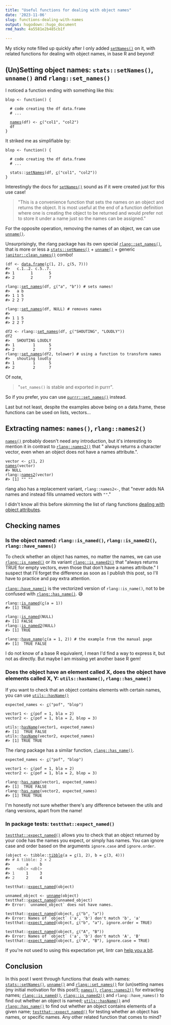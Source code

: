 ```yaml
---
title: "Useful functions for dealing with object names"
date: '2023-11-06'
slug: functions-dealing-with-names
output: hugodown::hugo_document
rmd_hash: 4a5581e2b485cb1f

---
```


My sticky note filled up quickly after I only added [`setNames()`](https://rdrr.io/r/stats/setNames.html) on it, with related functions for dealing with object names, in base R and beyond!

## (Un)Setting object names: `stats::setNames()`, `unname()` and `rlang::set_names()`

I noticed a function ending with something like this:

<div class="highlight">

<pre class='chroma'><code class='language-r' data-lang='r'><span><span class='nv'>blop</span> <span class='o'>&lt;-</span> <span class='kr'>function</span><span class='o'>(</span><span class='o'>)</span> <span class='o'>&#123;</span></span>
<span>  </span>
<span>  <span class='c'># code creating the df data.frame</span></span>
<span>  <span class='c'># ...</span></span>
<span>  </span>
<span>  <span class='nf'><a href='https://rdrr.io/r/base/names.html'>names</a></span><span class='o'>(</span><span class='nv'>df</span><span class='o'>)</span> <span class='o'>&lt;-</span> <span class='nf'><a href='https://rdrr.io/r/base/c.html'>c</a></span><span class='o'>(</span><span class='s'>"col1"</span>, <span class='s'>"col2"</span><span class='o'>)</span></span>
<span>  <span class='nv'>df</span></span>
<span><span class='o'>&#125;</span></span></code></pre>

</div>

It striked me as simplifiable by:

<div class="highlight">

<pre class='chroma'><code class='language-r' data-lang='r'><span><span class='nv'>blop</span> <span class='o'>&lt;-</span> <span class='kr'>function</span><span class='o'>(</span><span class='o'>)</span> <span class='o'>&#123;</span></span>
<span>  </span>
<span>  <span class='c'># code creating the df data.frame</span></span>
<span>  <span class='c'># ...</span></span>
<span>  </span>
<span>  <span class='nf'>stats</span><span class='nf'>::</span><span class='nf'><a href='https://rdrr.io/r/stats/setNames.html'>setNames</a></span><span class='o'>(</span><span class='nv'>df</span>, <span class='nf'><a href='https://rdrr.io/r/base/c.html'>c</a></span><span class='o'>(</span><span class='s'>"col1"</span>, <span class='s'>"col2"</span><span class='o'>)</span><span class='o'>)</span></span>
<span><span class='o'>&#125;</span></span></code></pre>

</div>

Interestingly the docs for [`setNames()`](https://rdrr.io/r/stats/setNames.html) sound as if it were created just for this use case!

> "This is a convenience function that sets the names on an object and returns the object. It is most useful at the end of a function definition where one is creating the object to be returned and would prefer not to store it under a name just so the names can be assigned."

For the opposite operation, removing the names of an object, we can use [`unname()`](https://rdrr.io/r/base/unname.html).

Unsurprisingly, the rlang package has its own special [`rlang::set_names()`](https://rlang.r-lib.org/reference/set_names.html), that is more or less a [`stats::setNames()`](https://rdrr.io/r/stats/setNames.html) + [`unname()`](https://rdrr.io/r/base/unname.html) + generic [`janitor::clean_names()`](https://sfirke.github.io/janitor/reference/clean_names.html) combo!

<div class="highlight">

<pre class='chroma'><code class='language-r' data-lang='r'><span><span class='o'>(</span><span class='nv'>df</span> <span class='o'>&lt;-</span> <span class='nf'><a href='https://rdrr.io/r/base/data.frame.html'>data.frame</a></span><span class='o'>(</span><span class='nf'><a href='https://rdrr.io/r/base/c.html'>c</a></span><span class='o'>(</span><span class='m'>1</span>, <span class='m'>2</span><span class='o'>)</span>, <span class='nf'><a href='https://rdrr.io/r/base/c.html'>c</a></span><span class='o'>(</span><span class='m'>5</span>, <span class='m'>7</span><span class='o'>)</span><span class='o'>)</span><span class='o'>)</span></span>
<span><span class='c'>#&gt;   c.1..2. c.5..7.</span></span>
<span><span class='c'>#&gt; 1       1       5</span></span>
<span><span class='c'>#&gt; 2       2       7</span></span>
<span></span><span></span>
<span><span class='nf'>rlang</span><span class='nf'>::</span><span class='nf'><a href='https://rlang.r-lib.org/reference/set_names.html'>set_names</a></span><span class='o'>(</span><span class='nv'>df</span>, <span class='nf'><a href='https://rdrr.io/r/base/c.html'>c</a></span><span class='o'>(</span><span class='s'>"a"</span>, <span class='s'>"b"</span><span class='o'>)</span><span class='o'>)</span> <span class='c'># sets names!</span></span>
<span><span class='c'>#&gt;   a b</span></span>
<span><span class='c'>#&gt; 1 1 5</span></span>
<span><span class='c'>#&gt; 2 2 7</span></span>
<span></span><span></span>
<span><span class='nf'>rlang</span><span class='nf'>::</span><span class='nf'><a href='https://rlang.r-lib.org/reference/set_names.html'>set_names</a></span><span class='o'>(</span><span class='nv'>df</span>, <span class='kc'>NULL</span><span class='o'>)</span> <span class='c'># removes names</span></span>
<span><span class='c'>#&gt;      </span></span>
<span><span class='c'>#&gt; 1 1 5</span></span>
<span><span class='c'>#&gt; 2 2 7</span></span>
<span></span><span></span>
<span><span class='nv'>df2</span> <span class='o'>&lt;-</span> <span class='nf'>rlang</span><span class='nf'>::</span><span class='nf'><a href='https://rlang.r-lib.org/reference/set_names.html'>set_names</a></span><span class='o'>(</span><span class='nv'>df</span>, <span class='nf'><a href='https://rdrr.io/r/base/c.html'>c</a></span><span class='o'>(</span><span class='s'>"SHOUTING"</span>, <span class='s'>"LOUDLY"</span><span class='o'>)</span><span class='o'>)</span></span>
<span><span class='nv'>df2</span></span>
<span><span class='c'>#&gt;   SHOUTING LOUDLY</span></span>
<span><span class='c'>#&gt; 1        1      5</span></span>
<span><span class='c'>#&gt; 2        2      7</span></span>
<span></span><span><span class='nf'>rlang</span><span class='nf'>::</span><span class='nf'><a href='https://rlang.r-lib.org/reference/set_names.html'>set_names</a></span><span class='o'>(</span><span class='nv'>df2</span>, <span class='nv'>tolower</span><span class='o'>)</span> <span class='c'># using a function to transform names</span></span>
<span><span class='c'>#&gt;   shouting loudly</span></span>
<span><span class='c'>#&gt; 1        1      5</span></span>
<span><span class='c'>#&gt; 2        2      7</span></span>
<span></span></code></pre>

</div>

Of note,

> "`set_names()` is stable and exported in purrr".

So if you prefer, you can use [`purrr::set_names()`](https://rlang.r-lib.org/reference/set_names.html) instead.

Last but not least, despite the examples above being on a data.frame, these functions can be used on lists, vectors...

## Extracting names: `names()`, `rlang::names2()`

[`names()`](https://rdrr.io/r/base/names.html) probably doesn't need any introduction, but it's interesting to mention it in contrast to [`rlang::names2()`](https://rlang.r-lib.org/reference/names2.html) that " always returns a character vector, even when an object does not have a names attribute.".

<div class="highlight">

<pre class='chroma'><code class='language-r' data-lang='r'><span><span class='nv'>vector</span> <span class='o'>&lt;-</span> <span class='nf'><a href='https://rdrr.io/r/base/c.html'>c</a></span><span class='o'>(</span><span class='m'>1</span>, <span class='m'>2</span><span class='o'>)</span></span>
<span><span class='nf'><a href='https://rdrr.io/r/base/names.html'>names</a></span><span class='o'>(</span><span class='nv'>vector</span><span class='o'>)</span></span>
<span><span class='c'>#&gt; NULL</span></span>
<span></span><span><span class='nf'>rlang</span><span class='nf'>::</span><span class='nf'><a href='https://rlang.r-lib.org/reference/names2.html'>names2</a></span><span class='o'>(</span><span class='nv'>vector</span><span class='o'>)</span></span>
<span><span class='c'>#&gt; [1] "" ""</span></span>
<span></span></code></pre>

</div>

rlang also has a replacement variant, `rlang::names2<-`, that "never adds NA names and instead fills unnamed vectors with `""`."

I didn't know all this before skimming the list of rlang functions [dealing with object attributes](https://rlang.r-lib.org/reference/index.html#attributes).

## Checking names

### Is the object named: `rlang::is_named()`, `rlang::is_named2()`, `rlang::have_names()`

To check whether an object has names, no matter the names, we can use [`rlang::is_named()`](https://rlang.r-lib.org/reference/is_named.html) or its variant [`rlang::is_named2()`](https://rlang.r-lib.org/reference/is_named.html) that "always returns TRUE for empty vectors, even those that don't have a names attribute." I suspect that I'll forget the difference as soon as I publish this post, so I'll have to practice and pay extra attention.

[`rlang::have_name()`](https://rlang.r-lib.org/reference/is_named.html) is the vectorized version of `rlang::is_name()`, not to be confused with [`rlang::has_name()`](https://rlang.r-lib.org/reference/has_name.html). :sweat_smile:

<div class="highlight">

<pre class='chroma'><code class='language-r' data-lang='r'><span><span class='nf'>rlang</span><span class='nf'>::</span><span class='nf'><a href='https://rlang.r-lib.org/reference/is_named.html'>is_named</a></span><span class='o'>(</span><span class='nf'><a href='https://rdrr.io/r/base/c.html'>c</a></span><span class='o'>(</span>a <span class='o'>=</span> <span class='m'>1</span><span class='o'>)</span><span class='o'>)</span></span>
<span><span class='c'>#&gt; [1] TRUE</span></span>
<span></span><span></span>
<span><span class='nf'>rlang</span><span class='nf'>::</span><span class='nf'><a href='https://rlang.r-lib.org/reference/is_named.html'>is_named</a></span><span class='o'>(</span><span class='kc'>NULL</span><span class='o'>)</span></span>
<span><span class='c'>#&gt; [1] FALSE</span></span>
<span></span><span><span class='nf'>rlang</span><span class='nf'>::</span><span class='nf'><a href='https://rlang.r-lib.org/reference/is_named.html'>is_named2</a></span><span class='o'>(</span><span class='kc'>NULL</span><span class='o'>)</span></span>
<span><span class='c'>#&gt; [1] TRUE</span></span>
<span></span><span></span>
<span><span class='nf'>rlang</span><span class='nf'>::</span><span class='nf'><a href='https://rlang.r-lib.org/reference/is_named.html'>have_name</a></span><span class='o'>(</span><span class='nf'><a href='https://rdrr.io/r/base/c.html'>c</a></span><span class='o'>(</span>a <span class='o'>=</span> <span class='m'>1</span>, <span class='m'>2</span><span class='o'>)</span><span class='o'>)</span> <span class='c'># the example from the manual page</span></span>
<span><span class='c'>#&gt; [1]  TRUE FALSE</span></span>
<span></span></code></pre>

</div>

I do not know of a base R equivalent, I mean I'd find a way to express it, but not as directly. But maybe I am missing yet another base R gem!

### Does the object have an element called X, does the object have elements called X, Y: `utils::hasName()`, `rlang::has_name()`

If you want to check that an object contains elements with certain names, you can use [`utils::hasName()`](https://rdrr.io/r/utils/hasName.html)

<div class="highlight">

<pre class='chroma'><code class='language-r' data-lang='r'><span><span class='nv'>expected_names</span> <span class='o'>&lt;-</span> <span class='nf'><a href='https://rdrr.io/r/base/c.html'>c</a></span><span class='o'>(</span><span class='s'>"pof"</span>, <span class='s'>"blop"</span><span class='o'>)</span></span>
<span></span>
<span><span class='nv'>vector1</span> <span class='o'>&lt;-</span> <span class='nf'><a href='https://rdrr.io/r/base/c.html'>c</a></span><span class='o'>(</span>pof <span class='o'>=</span> <span class='m'>1</span>, bla <span class='o'>=</span> <span class='m'>2</span><span class='o'>)</span></span>
<span><span class='nv'>vector2</span> <span class='o'>&lt;-</span> <span class='nf'><a href='https://rdrr.io/r/base/c.html'>c</a></span><span class='o'>(</span>pof <span class='o'>=</span> <span class='m'>1</span>, bla <span class='o'>=</span> <span class='m'>2</span>, blop <span class='o'>=</span> <span class='m'>3</span><span class='o'>)</span></span>
<span></span>
<span><span class='nf'>utils</span><span class='nf'>::</span><span class='nf'><a href='https://rdrr.io/r/utils/hasName.html'>hasName</a></span><span class='o'>(</span><span class='nv'>vector1</span>, <span class='nv'>expected_names</span><span class='o'>)</span></span>
<span><span class='c'>#&gt; [1]  TRUE FALSE</span></span>
<span></span><span><span class='nf'>utils</span><span class='nf'>::</span><span class='nf'><a href='https://rdrr.io/r/utils/hasName.html'>hasName</a></span><span class='o'>(</span><span class='nv'>vector2</span>, <span class='nv'>expected_names</span><span class='o'>)</span></span>
<span><span class='c'>#&gt; [1] TRUE TRUE</span></span>
<span></span></code></pre>

</div>

The rlang package has a similar function, [`rlang::has_name()`](https://rlang.r-lib.org/reference/has_name.html).

<div class="highlight">

<pre class='chroma'><code class='language-r' data-lang='r'><span><span class='nv'>expected_names</span> <span class='o'>&lt;-</span> <span class='nf'><a href='https://rdrr.io/r/base/c.html'>c</a></span><span class='o'>(</span><span class='s'>"pof"</span>, <span class='s'>"blop"</span><span class='o'>)</span></span>
<span></span>
<span><span class='nv'>vector1</span> <span class='o'>&lt;-</span> <span class='nf'><a href='https://rdrr.io/r/base/c.html'>c</a></span><span class='o'>(</span>pof <span class='o'>=</span> <span class='m'>1</span>, bla <span class='o'>=</span> <span class='m'>2</span><span class='o'>)</span></span>
<span><span class='nv'>vector2</span> <span class='o'>&lt;-</span> <span class='nf'><a href='https://rdrr.io/r/base/c.html'>c</a></span><span class='o'>(</span>pof <span class='o'>=</span> <span class='m'>1</span>, bla <span class='o'>=</span> <span class='m'>2</span>, blop <span class='o'>=</span> <span class='m'>3</span><span class='o'>)</span></span>
<span></span>
<span><span class='nf'>rlang</span><span class='nf'>::</span><span class='nf'><a href='https://rlang.r-lib.org/reference/has_name.html'>has_name</a></span><span class='o'>(</span><span class='nv'>vector1</span>, <span class='nv'>expected_names</span><span class='o'>)</span></span>
<span><span class='c'>#&gt; [1]  TRUE FALSE</span></span>
<span></span><span><span class='nf'>rlang</span><span class='nf'>::</span><span class='nf'><a href='https://rlang.r-lib.org/reference/has_name.html'>has_name</a></span><span class='o'>(</span><span class='nv'>vector2</span>, <span class='nv'>expected_names</span><span class='o'>)</span></span>
<span><span class='c'>#&gt; [1] TRUE TRUE</span></span>
<span></span></code></pre>

</div>

I'm honestly not sure whether there's any difference between the utils and rlang versions, apart from the name!

### In package tests: `testthat::expect_named()`

[`testthat::expect_named()`](https://testthat.r-lib.org/reference/expect_named.html) allows you to check that an object returned by your code has the names you expect, or simply has names. You can ignore case and order based on the arguments `ignore.case` and `ignore.order`.

<div class="highlight">

<pre class='chroma'><code class='language-r' data-lang='r'><span><span class='o'>(</span><span class='nv'>object</span> <span class='o'>&lt;-</span> <span class='nf'>tibble</span><span class='nf'>::</span><span class='nf'><a href='https://tibble.tidyverse.org/reference/tibble.html'>tibble</a></span><span class='o'>(</span>a <span class='o'>=</span> <span class='nf'><a href='https://rdrr.io/r/base/c.html'>c</a></span><span class='o'>(</span><span class='m'>1</span>, <span class='m'>2</span><span class='o'>)</span>, b <span class='o'>=</span> <span class='nf'><a href='https://rdrr.io/r/base/c.html'>c</a></span><span class='o'>(</span><span class='m'>3</span>, <span class='m'>4</span><span class='o'>)</span><span class='o'>)</span><span class='o'>)</span></span>
<span><span class='c'>#&gt; <span style='color: #555555;'># A tibble: 2 × 2</span></span></span>
<span><span class='c'>#&gt;       a     b</span></span>
<span><span class='c'>#&gt;   <span style='color: #555555; font-style: italic;'>&lt;dbl&gt;</span> <span style='color: #555555; font-style: italic;'>&lt;dbl&gt;</span></span></span>
<span><span class='c'>#&gt; <span style='color: #555555;'>1</span>     1     3</span></span>
<span><span class='c'>#&gt; <span style='color: #555555;'>2</span>     2     4</span></span>
<span></span><span></span>
<span><span class='nf'>testthat</span><span class='nf'>::</span><span class='nf'><a href='https://testthat.r-lib.org/reference/expect_named.html'>expect_named</a></span><span class='o'>(</span><span class='nv'>object</span><span class='o'>)</span></span>
<span></span>
<span><span class='nv'>unnamed_object</span> <span class='o'>&lt;-</span> <span class='nf'><a href='https://rdrr.io/r/base/unname.html'>unname</a></span><span class='o'>(</span><span class='nv'>object</span><span class='o'>)</span></span>
<span><span class='nf'>testthat</span><span class='nf'>::</span><span class='nf'><a href='https://testthat.r-lib.org/reference/expect_named.html'>expect_named</a></span><span class='o'>(</span><span class='nv'>unnamed_object</span><span class='o'>)</span></span>
<span><span class='c'>#&gt; Error: `unnamed_object` does not have names.</span></span>
<span></span><span></span>
<span><span class='nf'>testthat</span><span class='nf'>::</span><span class='nf'><a href='https://testthat.r-lib.org/reference/expect_named.html'>expect_named</a></span><span class='o'>(</span><span class='nv'>object</span>, <span class='nf'><a href='https://rdrr.io/r/base/c.html'>c</a></span><span class='o'>(</span><span class='s'>"b"</span>, <span class='s'>"a"</span><span class='o'>)</span><span class='o'>)</span></span>
<span><span class='c'>#&gt; Error: Names of `object` ('a', 'b') don't match 'b', 'a'</span></span>
<span></span><span><span class='nf'>testthat</span><span class='nf'>::</span><span class='nf'><a href='https://testthat.r-lib.org/reference/expect_named.html'>expect_named</a></span><span class='o'>(</span><span class='nv'>object</span>, <span class='nf'><a href='https://rdrr.io/r/base/c.html'>c</a></span><span class='o'>(</span><span class='s'>"b"</span>, <span class='s'>"a"</span><span class='o'>)</span>, ignore.order <span class='o'>=</span> <span class='kc'>TRUE</span><span class='o'>)</span></span>
<span></span>
<span><span class='nf'>testthat</span><span class='nf'>::</span><span class='nf'><a href='https://testthat.r-lib.org/reference/expect_named.html'>expect_named</a></span><span class='o'>(</span><span class='nv'>object</span>, <span class='nf'><a href='https://rdrr.io/r/base/c.html'>c</a></span><span class='o'>(</span><span class='s'>"A"</span>, <span class='s'>"B"</span><span class='o'>)</span><span class='o'>)</span></span>
<span><span class='c'>#&gt; Error: Names of `object` ('a', 'b') don't match 'A', 'B'</span></span>
<span></span><span><span class='nf'>testthat</span><span class='nf'>::</span><span class='nf'><a href='https://testthat.r-lib.org/reference/expect_named.html'>expect_named</a></span><span class='o'>(</span><span class='nv'>object</span>, <span class='nf'><a href='https://rdrr.io/r/base/c.html'>c</a></span><span class='o'>(</span><span class='s'>"A"</span>, <span class='s'>"B"</span><span class='o'>)</span>, ignore.case <span class='o'>=</span> <span class='kc'>TRUE</span><span class='o'>)</span></span></code></pre>

</div>

If you're not used to using this expectation yet, lintr can [help you a bit](https://lintr.r-lib.org/reference/expect_named_linter.html).

## Conclusion

In this post I went through functions that deals with names: [`stats::setNames()`](https://rdrr.io/r/stats/setNames.html), [`unname()`](https://rdrr.io/r/base/unname.html) and [`rlang::set_names()`](https://rlang.r-lib.org/reference/set_names.html) for (un)setting names (my initial motivation for this post!); [`names()`](https://rdrr.io/r/base/names.html), [`rlang::names2()`](https://rlang.r-lib.org/reference/names2.html) for extracting names; [`rlang::is_named()`](https://rlang.r-lib.org/reference/is_named.html), [`rlang::is_named2()`](https://rlang.r-lib.org/reference/is_named.html) and `rlang::have_names()` to find out whether an object is named; [`utils::hasName()`](https://rdrr.io/r/utils/hasName.html) and [`rlang::has_name()`](https://rlang.r-lib.org/reference/has_name.html) to find out whether an object contains elements of a given name; [`testthat::expect_named()`](https://testthat.r-lib.org/reference/expect_named.html) for testing whether an object has names, or specific names. Any other related function that comes to mind?

